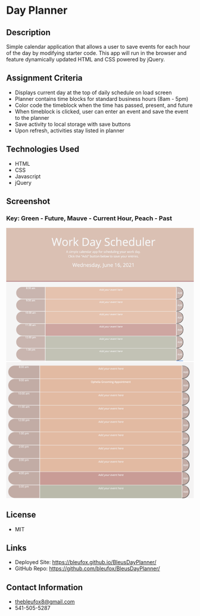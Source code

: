 # Day Planner

## Description ##

Simple calendar application that allows a user to save events for each hour of the day by modifying starter code. This app will run in the browser and feature dynamically updated HTML and CSS powered by jQuery.

## Assignment Criteria ##

* Displays current day at the top of daily schedule on load screen
* Planner contains time blocks for standard business hours (8am - 5pm)
* Color code the timeblock when the time has passed, present, and future
* When timeblock is clicked, user can enter an event and save the event to the planner
* Save activity to local storage with save buttons
* Upon refresh, activities stay listed in planner

## Technologies Used
* HTML
* CSS 
* Javascript
* jQuery

## Screenshot
### Key: Green - Future, Mauve - Current Hour, Peach - Past
![Bleu's Day Planner App](images/app-screenshot.png)
![Bleu's Day Planner Calendar](images/calendar-screenshot.png)

## License
* MIT

## Links
* Deployed Site: https://bleufox.github.io/BleusDayPlanner/
* GitHub Repo: https://github.com/bleufox/BleusDayPlanner/

## Contact Information
* thebleufox8@gmail.com
* 541-505-5287